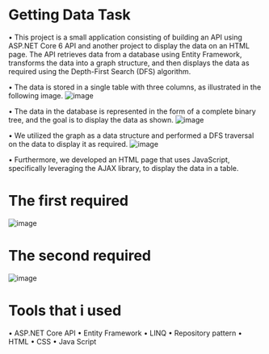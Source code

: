 # Getting Data Task

• This project is a small application consisting of building an API using ASP.NET Core 6 API and another project to display the data on an HTML page. The API retrieves data from a database using Entity Framework, transforms the data into a graph structure, and then displays the data as required using the Depth-First Search (DFS) algorithm.

• The data is stored in a single table with three columns, as illustrated in the following image. 
![image](https://github.com/MahmoudElmarzouky/Getting-Data-Task-/assets/35300232/f217c9a2-a7b5-44af-ba70-d56bc18e6da2)

• The data in the database is represented in the form of a complete binary tree, and the goal is to display the data as shown.
![image](https://github.com/MahmoudElmarzouky/Getting-Data-Task-/assets/35300232/4e7d50ad-8b67-4792-b077-4b9687e9a605)
 
• We utilized the graph as a data structure and performed a DFS traversal on the data to display it as required.
![image](https://github.com/MahmoudElmarzouky/Getting-Data-Task-/assets/35300232/a486c45c-3f6e-4625-a48b-13e28ec2caaf)

• Furthermore, we developed an HTML page that uses JavaScript, specifically leveraging the AJAX library, to display the data in a table.

# The first required 
![image](https://github.com/MahmoudElmarzouky/Getting-Data-Task-/assets/35300232/8a92ec5e-b16d-4205-afb2-66b85dbffd59)

# The second required
![image](https://github.com/MahmoudElmarzouky/Getting-Data-Task-/assets/35300232/e1daeeee-931d-47b2-8cb5-e75a3abcfeb7)

# Tools that i used 
• ASP.NET Core API
• Entity Framework
• LINQ
• Repository pattern
• HTML 
• CSS
• Java Script 
